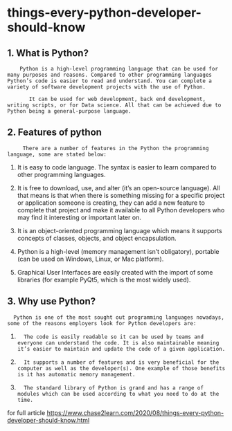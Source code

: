 # things-every-python-developer-should-know

## 1. What is Python?
        Python is a high-level programming language that can be used for many purposes and reasons. Compared to other programming languages Python’s code is easier to read and understand. You can complete a variety of software development projects with the use of Python. 
 
           It can be used for web development, back end development, writing scripts, or for Data science. All that can be achieved due to Python being a general-purpose language. 
 
## 2. Features of python
         There are a number of features in the Python the programming language, some are stated below:

1.  It is easy to code language. The syntax is easier to learn compared to other programming languages.

2. It is free to download, use, and alter (it’s an open-source language). All that means is that when there is something missing for a specific project or application someone is creating, they can add a new feature to complete that project and make it available to all Python developers who may find it interesting or important later on.

3.  It is an object-oriented programming language which means it supports concepts of classes, objects, and object encapsulation.

4. Python is a high-level (memory management isn’t obligatory), portable (can be used on Windows, Linux, or Mac platform).

5.  Graphical User Interfaces are easily created with the import of some libraries (for example PyQt5, which is the most widely used).
 
## 3. Why use Python?
      Python is one of the most sought out programming languages nowadays, some of the reasons employers look for Python developers are:

1.       The code is easily readable so it can be used by teams and everyone can understand the code. It is also maintainable meaning it’s easier to maintain and update the code of a given application.

2.       It supports a number of features and is very beneficial for the computer as well as the developer(s). One example of those benefits is it has automatic memory management.

3.       The standard library of Python is grand and has a range of modules which can be used according to what you need to do at the time.

for full article https://www.chase2learn.com/2020/08/things-every-python-developer-should-know.html

